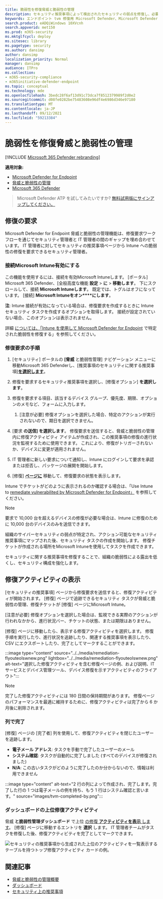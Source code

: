 ```yaml
---
title: 脆弱性を修復脅威と脆弱性の管理
description: セキュリティ推奨事項によって検出されたセキュリティの弱点を修復し、必要に応じて例外を作成脅威と脆弱性の管理。
keywords: エンドポイント tvm 修復用 Microsoft Defender、Microsoft Defender for Endpoint tvm、脅威と脆弱性の管理、脅威 & 脆弱性の管理、脅威& 脆弱性の管理 修復、tvm 修復 intune、tvm 修復 sccm
search.product: eADQiWindows 10XVcnh
search.appverid: met150
ms.prod: m365-security
ms.mktglfcycl: deploy
ms.sitesec: library
ms.pagetype: security
ms.author: dansimp
author: dansimp
localization_priority: Normal
manager: dansimp
audience: ITPro
ms.collection:
- m365-security-compliance
- m365initiative-defender-endpoint
ms.topic: conceptual
ms.technology: mde
ms.openlocfilehash: 3bedc28f6af13d91c73dca7f8512379989f2d0e2
ms.sourcegitcommit: d08fe0282be75483608e96df4e6986d346e97180
ms.translationtype: MT
ms.contentlocale: ja-JP
ms.lasthandoff: 09/12/2021
ms.locfileid: "59213384"
---
```

# <a name="remediate-vulnerabilities-with-threat-and-vulnerability-management"></a>脆弱性を修復脅威と脆弱性の管理

[!INCLUDE [Microsoft 365 Defender rebranding](../../includes/microsoft-defender.md)]

**適用対象:**
- [Microsoft Defender for Endpoint](https://go.microsoft.com/fwlink/?linkid=2154037)
- [脅威と脆弱性の管理](next-gen-threat-and-vuln-mgt.md)
- [Microsoft 365 Defender](https://go.microsoft.com/fwlink/?linkid=2118804)

> Microsoft Defender ATP を試してみたいですか? [無料試用版にサインアップしてください。](https://signup.microsoft.com/create-account/signup?products=7f379fee-c4f9-4278-b0a1-e4c8c2fcdf7e&ru=https://aka.ms/MDEp2OpenTrial?ocid=docs-wdatp-portaloverview-abovefoldlink)

## <a name="request-remediation"></a>修復の要求

Microsoft Defender for Endpoint 脅威と脆弱性の管理機能は、修復要求ワークフローを通じてセキュリティ管理者と IT 管理者の間のギャップを埋め合わせています。 IT 管理者に対してセキュリティの推奨事項ページから Intune への脆弱性の修復を要求できるセキュリティ管理者。

### <a name="enable-microsoft-intune-connection"></a>接続Microsoft Intune有効にする

この機能を使用するには、接続を有効Microsoft Intuneします。 [ポータル] Microsoft 365 Defender、[全般高度な機能 **設定**  >  **に**  >  **移動します**。 下にスクロールして、接続 **Microsoft Intuneします**。 既定では、トグルはオフになっています。 [接続] **Microsoft Intuneをオン****にします**。

**注**: Intune 接続が有効になっている場合は、修復要求を作成するときに Intune セキュリティ タスクを作成するオプションを取得します。 接続が設定されていない場合、このオプションは表示されません。

詳細 [については、「Intune を使用して Microsoft Defender for Endpoint](/intune/atp-manage-vulnerabilities) で特定された脆弱性を修復する」を参照してください。

### <a name="remediation-request-steps"></a>修復要求の手順

1. [セキュリティ] ポータルの **[脅威** と脆弱性管理] ナビゲーション メニューに移動Microsoft 365 Defenderし、[推奨事項のセキュリティに関する推奨事項][**を選択します**](tvm-security-recommendation.md)。

2. 修復を要求するセキュリティ推奨事項を選択し、[修復オプション] **を選択します**。

3. 修復を要求する項目、該当するデバイス グループ、優先度、期限、オプションのメモなど、フォームに入力します。
    1. [注意が必要] 修復オプションを選択した場合、特定のアクションが実行されないので、期日を選択できません。

4. [要求 **の送信] を選択します**。 修復要求を送信すると、脅威と脆弱性の管理内に修復アクティビティ アイテムが作成され、この推奨事項の修復の進行状況を監視するために使用できます。 これにより、修復がトリガーされないか、デバイスに変更が適用されません。

5. IT 管理者に新しい要求について通知し、Intune にログインして要求を承認または拒否し、パッケージの展開を開始します。

6. [修復] [**ページに**](tvm-remediation.md) 移動して、修復要求の状態を表示します。

Intune でチケットがどのように表示されるのか確認する場合は、「Use Intune to [remediate vulnerabilited by Microsoft Defender for Endpoint」](/intune/atp-manage-vulnerabilities) を参照してください。

>[!NOTE]
>要求で 10,000 台を超えるデバイスの修復が必要な場合は、Intune に修復のために 10,000 台のデバイスのみを送信できます。

組織のサイバーセキュリティの弱点が特定され、アクション可能なセキュリティ推奨事項にマップされた後、[](tvm-security-recommendation.md)セキュリティ タスクの作成を開始します。 修復チケットが作成される場所をMicrosoft Intuneを使用してタスクを作成できます。

セキュリティに関する推奨事項を修復することで、組織の脆弱性による露出を低くし、セキュリティ構成を強化します。

## <a name="view-your-remediation-activities"></a>修復アクティビティの表示

[セキュリティの推奨事項] ページから修復要求を送信すると、修復アクティビティが開始されます。 [修復] ページで追跡できるセキュリティ タスクが脅威と脆弱性の管理、修復チケットが [修復] ページにMicrosoft Intune。

[注意が必要] 修復オプションを選択した場合は、監視できる実際のアクションが行われなかから、進行状況バー、チケットの状態、または期限はありません。

[修復] ページに移動したら、表示する修復アクティビティを選択します。 修復手順を実行したり、進行状況を追跡したり、関連する推奨事項を表示したり、CSV にエクスポートしたり、完了としてマークすることができます。

:::image type="content" source="../../media/remediation-flyouteolswnew.png" lightbox="../../media/remediation-flyouteolswnew.png" alt-text="選択した修復アクティビティを含む修復ページの例、および説明、IT サービスとデバイス管理ツール、デバイス修復を示すアクティビティのフライアウト":::

>[!NOTE]
> 完了した修復アクティビティには 180 日間の保持期間があります。 修復ページのパフォーマンスを最適に維持するために、修復アクティビティは完了から 6 か月後に削除されます。

### <a name="completed-by-column"></a>列で完了

[修復] ページの [完了者] 列を使用して、修復アクティビティを閉じたユーザーを追跡します。

- **電子メール アドレス**: タスクを手動で完了したユーザーのメール
- **システム確認**: タスクが自動的に完了しました (すべてのデバイスが修復されました)
- **N/A**: この古いタスクがどのように完了したのか分からないので、情報は利用できません

:::image type="content" alt-text="2 行の列によって作成され、完了します。完了した行の 1 つは電子メールの例を持ち、もう 1 行はシステム確認と言います。" source="images/tvm-completed-by.png":::

### <a name="top-remediation-activities-in-the-dashboard"></a>ダッシュボードの上位修復アクティビティ

脅威 **と脆弱性管理ダッシュボード** で上位 [の修復 **アクティビティを表示** します](tvm-dashboard-insights.md)。 [修復] ページに移動するエントリを **選択** します。 IT 管理者チームがタスクを修復した後、修復アクティビティを完了としてマークできます。

![セキュリティの推奨事項から生成された上位のアクティビティを一覧表示するテーブルを持つトップ修復アクティビティ カードの例。](images/tvm-remediation-activities-card.png)

## <a name="related-articles"></a>関連記事

- [脅威と脆弱性の管理概要](next-gen-threat-and-vuln-mgt.md)
- [ダッシュボード](tvm-dashboard-insights.md)
- [セキュリティ上の推奨事項](tvm-security-recommendation.md)